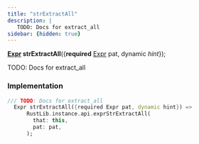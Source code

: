 ```yaml
---
title: "strExtractAll"
description: |
   TODO: Docs for extract_all
sidebar: {hidden: true}
---
```

<span class="dart-code"><strong>[Expr] strExtractAll</strong>({<span class="nobr"><strong>required</strong> [Expr] pat</span>, <span class="nobr">dynamic <i>hint</i></span>});</span>

 TODO: Docs for extract_all
### Implementation
```dart
/// TODO: Docs for extract_all
  Expr strExtractAll({required Expr pat, dynamic hint}) =>
      RustLib.instance.api.exprStrExtractAll(
        that: this,
        pat: pat,
      );
```

[Expr]: /reference/classes/expr